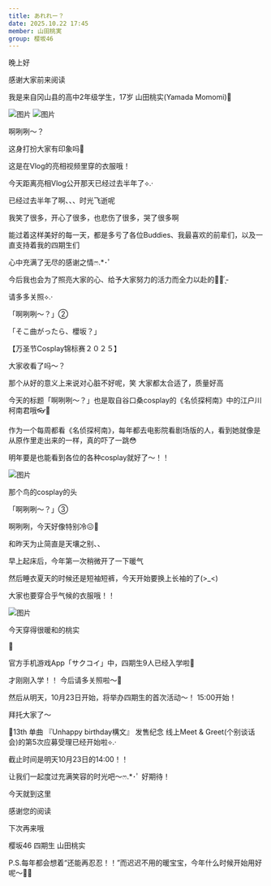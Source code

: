 ```yaml
---
title: あれれー？
date: 2025.10.22 17:45
member: 山田桃実
group: 樱坂46
---
```


晚上好


感谢大家前来阅读

我是来自冈山县的高中2年级学生，17岁
山田桃实(Yamada Momomi)🍑







![图片](https://sakurazaka46.com/files/14/diary/s46/blog/moblog/202510/mobAG9vSr.jpg)
![图片](https://sakurazaka46.com/files/14/diary/s46/blog/moblog/202510/mob7tA9qk.jpg)


啊咧咧～？



这身打扮大家有印象吗💭






这是在Vlog的亮相视频里穿的衣服哦！


今天距离亮相Vlog公开那天已经过去半年了⟡.·



已经过去半年了啊、、、时光飞逝呢




我笑了很多，开心了很多，也悲伤了很多，哭了很多啊

能过着这样美好的每一天，都是多亏了各位Buddies、我最喜欢的前辈们，以及一直支持着我的四期生们


心中充满了无尽的感谢之情‪ෆ‪.*･ﾟ

今后我也会为了照亮大家的心、给予大家努力的活力而全力以赴的✊🏻 ̖́-‬




请多多关照⟡.·











「啊咧咧～？」②



「そこ曲がったら、櫻坂？」

【万圣节Cosplay锦标赛２０２５】



大家收看了吗～？




那个从好的意义上来说对心脏不好呢，笑
大家都太合适了，质量好高


今天的标题「啊咧咧～？」也是取自谷口桑cosplay的《名侦探柯南》中的江户川柯南君哦👓🎀

作为一个每周都看《名侦探柯南》，每年都去电影院看剧场版的人，看到她就像是从原作里走出来的一样，真的吓了一跳😳


明年要是也能看到各位的各种cosplay就好了～！！




![图片](https://sakurazaka46.com/files/14/diary/s46/blog/moblog/202510/mobo2gxKY.jpg)

那个鸟的cosplay的头












「啊咧咧～？」③



啊咧咧，今天好像特别冷😖🍃


和昨天为止简直是天壤之别、、

早上起床后，今年第一次稍微开了一下暖气



然后睡衣夏天的时候还是短袖短裤，今天开始要换上长袖的了(>_<)





大家也要穿合乎气候的衣服哦！！




![图片](https://sakurazaka46.com/files/14/diary/s46/blog/moblog/202510/mob1suIfv.jpg)

今天穿得很暖和的桃实













📢

官方手机游戏App「サクコイ」中，四期生9人已经入学啦🏫




才刚刚入学！！
今后请多关照啦～🌸




然后从明天，10月23日开始，将举办四期生的首次活动～！
15:00开始！


拜托大家了～






📢13th 单曲
『Unhappy birthday構文』 发售纪念
线上Meet & Greet(个别谈话会)的第5次应募受理已经开始啦⟡.·



截止时间是明天10月23日的14:00！！

让我们一起度过充满笑容的时光吧～‪ෆ‪.*･ﾟ
好期待！








今天就到这里




感谢您的阅读️



下次再来哦

樱坂46 四期生 山田桃实










P.S.每年都会想着“还能再忍忍！！”而迟迟不用的暖宝宝，今年什么时候开始用好呢～🧤💭